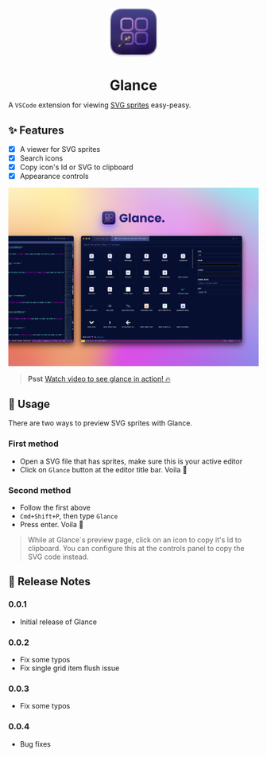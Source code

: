 <img src="./media/glance-sm.png" style="height: 100px; display: table; margin: 20px auto;">
<h1 style="text-align: center; border: none; margin-bottom: 0">Glance</h1>

A `VSCode` extension for viewing [SVG sprites](https://css-tricks.com/svg-symbol-good-choice-icons/) easy-peasy.

## ✨ Features

-   [x] A viewer for SVG sprites
-   [x] Search icons
-   [x] Copy icon's Id or SVG to clipboard
-   [x] Appearance controls

![Banner](media/banner.png)

> **Psst** [Watch video to see glance in action! 🔥](https://youtu.be/dK5gAxghYSo)

## 💪 Usage

There are two ways to preview SVG sprites with Glance.

### First method

-   Open a SVG file that has sprites, make sure this is your active editor
-   Click on `Glance` button at the editor title bar. Voila 🎉

### Second method

-   Follow the first above
-   `Cmd+Shift+P`, then type `Glance`
-   Press enter. Voila 🎉

> While at Glance`s preview page, click on an icon to copy it's Id to clipboard. You can configure this at the controls panel to copy the SVG code instead.

<!-- ## Extension Settings

Include if your extension adds any VS Code settings through the `contributes.configuration` extension point.

For example:

This extension contributes the following settings:

-   `myExtension.enable`: enable/disable this extension
-   `myExtension.thing`: set to `blah` to do something -->

## 📝 Release Notes

### 0.0.1

-   Initial release of Glance

### 0.0.2

-   Fix some typos
-   Fix single grid item flush issue

### 0.0.3

-   Fix some typos

### 0.0.4

-   Bug fixes

